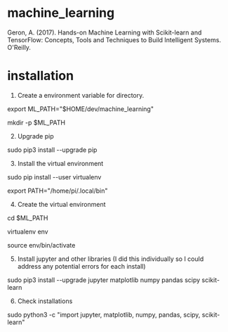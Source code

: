 # machine_learning
Geron, A. (2017). Hands-on Machine Learning with Scikit-learn and TensorFlow: Concepts, Tools and Techniques to Build Intelligent Systems. O'Reilly.

# installation

1. Create a environment variable for directory.

export ML_PATH="$HOME/dev/machine_learning"

mkdir -p $ML_PATH

2. Upgrade pip

sudo pip3 install --upgrade pip

3. Install the virtual environment

sudo pip install --user virtualenv

export PATH="/home/pi/.local/bin"

4. Create the virtual environment

cd $ML_PATH

virtualenv env

source env/bin/activate

5. Install jupyter and other libraries (I did this individually so I could address any potential errors for each install)

sudo pip3 install --upgrade jupyter matplotlib numpy pandas scipy scikit-learn

6. Check installations

sudo python3 -c "import jupyter, matplotlib, numpy, pandas, scipy, scikit-learn"

